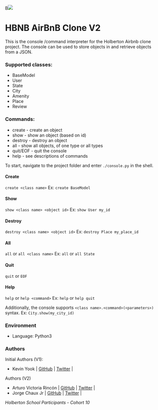 B![](https://camo.githubusercontent.com/9ebbf60e208b031d4dcf7db6ffc19fe0339d0ff3/68747470733a2f2f692e6962622e636f2f64354e38354e682f68626e622e706e67)

# HBNB AirBnB Clone V2

This is the console /command interpreter for the Holberton Airbnb clone project. The console can be used to store objects in and retrieve objects from a JSON.

### Supported classes:
* BaseModel
* User
* State
* City
* Amenity
* Place
* Review

### Commands:
* create - create an object
* show - show an object (based on id)
* destroy - destroy an object
* all - show all objects, of one type or all types
* quit/EOF - quit the console
* help - see descriptions of commands

To start, navigate to the project folder and enter `./console.py` in the shell.

#### Create
`create <class name>`
Ex:
`create BaseModel`

#### Show
`show <class name> <object id>`
Ex:
`show User my_id`

#### Destroy
`destroy <class name> <object id>`
Ex:
`destroy Place my_place_id`

#### All
`all` or `all <class name>`
Ex:
`all` or `all State`

#### Quit
`quit` or `EOF`

#### Help
`help` or `help <command>`
Ex:
`help` or `help quit`

Additionally, the console supports `<class name>.<command>(<parameters>)` syntax.
Ex:
`City.show(my_city_id)`

### Environment
- Language: Python3

### Authors
Initial Authors (V1):
* Kevin Yook | [GitHub](https://github.com/yook00627) | [Twitter](https://twitter.com/yook00627) |

Authors (V2)
* Arturo Victoria Rincón | [GitHub](https://github.com/arvicrin) | [Twitter](https://twitter.com/arvicrin) |
* Jorge Chaux Jr | [GitHub](https://github.com/jorgechauxjr) | [Twitter](https://twitter.com/jorgechauxjr) |

*Holberton School Participants - Cohort 10*
